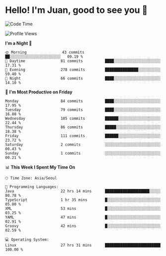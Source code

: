 # Hello! I'm Juan, good to see you 👋

<!--
**Y-k-Y/Y-k-Y** is a ✨ _special_ ✨ repository because its `README.md` (this file) appears on your GitHub profile.

Here are some ideas to get you started:

- 🔭 I’m currently working on ...
- 🌱 I’m currently learning ...
- 👯 I’m looking to collaborate on ...
- 🤔 I’m looking for help with ...
- 💬 Ask me about ...
- 📫 How to reach me: ...
- 😄 Pronouns: ...
- ⚡ Fun fact: ...
-->
<!--
![Profile views](https://gpvc.arturio.dev/Y-k-Y)

[![Omid Nikrah StackOverflow](https://github-readme-stackoverflow.vercel.app/?userID=9517076)](https://stackoverflow.com/users/9517076/i-have-10-fingers)
-->

<!--START_SECTION:waka-->
![Code Time](http://img.shields.io/badge/Code%20Time-938%20hrs%2037%20mins-blue)

![Profile Views](http://img.shields.io/badge/Profile%20Views-0-blue)

**I'm a Night 🦉** 

```text
🌞 Morning                43 commits          ██░░░░░░░░░░░░░░░░░░░░░░░   09.19 % 
🌆 Daytime                81 commits          ████░░░░░░░░░░░░░░░░░░░░░   17.31 % 
🌃 Evening                278 commits         ███████████████░░░░░░░░░░   59.40 % 
🌙 Night                  66 commits          ████░░░░░░░░░░░░░░░░░░░░░   14.10 % 
```
📅 **I'm Most Productive on Friday** 

```text
Monday                   84 commits          ████░░░░░░░░░░░░░░░░░░░░░   17.95 % 
Tuesday                  79 commits          ████░░░░░░░░░░░░░░░░░░░░░   16.88 % 
Wednesday                105 commits         ██████░░░░░░░░░░░░░░░░░░░   22.44 % 
Thursday                 86 commits          █████░░░░░░░░░░░░░░░░░░░░   18.38 % 
Friday                   111 commits         ██████░░░░░░░░░░░░░░░░░░░   23.72 % 
Saturday                 2 commits           ░░░░░░░░░░░░░░░░░░░░░░░░░   00.43 % 
Sunday                   1 commits           ░░░░░░░░░░░░░░░░░░░░░░░░░   00.21 % 
```


📊 **This Week I Spent My Time On** 

```text
🕑︎ Time Zone: Asia/Seoul

💬 Programming Languages: 
Java                     22 hrs 14 mins      ████████████████████░░░░░   80.78 % 
TypeScript               1 hr 35 mins        █░░░░░░░░░░░░░░░░░░░░░░░░   05.80 % 
XML                      53 mins             █░░░░░░░░░░░░░░░░░░░░░░░░   03.25 % 
YAML                     47 mins             █░░░░░░░░░░░░░░░░░░░░░░░░   02.91 % 
Groovy                   42 mins             █░░░░░░░░░░░░░░░░░░░░░░░░   02.59 % 

💻 Operating System: 
Linux                    27 hrs 31 mins      █████████████████████████   100.00 % 
```


<!--END_SECTION:waka-->
